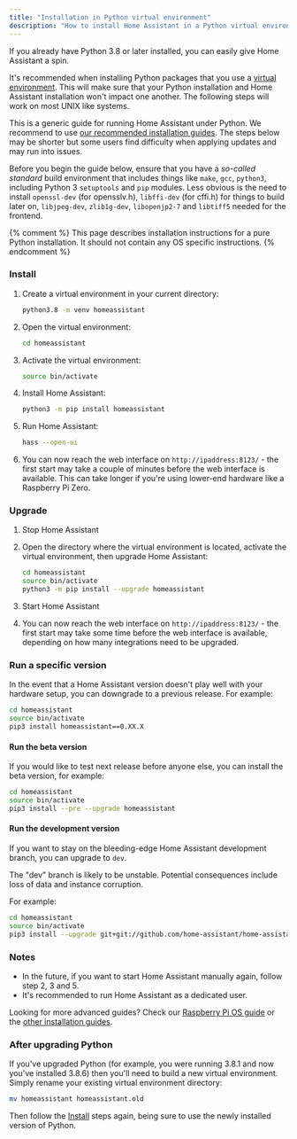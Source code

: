 ```yaml
---
title: "Installation in Python virtual environment"
description: "How to install Home Assistant in a Python virtual environment."
---
```


If you already have Python 3.8 or later installed, you can easily give Home Assistant a spin.

It's recommended when installing Python packages that you use a [virtual environment](https://docs.python.org/3.8/library/venv.html#module-venv). This will make sure that your Python installation and Home Assistant installation won't impact one another. The following steps will work on most UNIX like systems.

<div class='note'>

This is a generic guide for running Home Assistant under Python. We recommend to use [our recommended installation guides](/docs/installation/#recommended). The steps below may be shorter but some users find difficulty when applying updates and may run into issues.

Before you begin the guide below, ensure that you have a *so-called standard* build environment that includes things like `make`, `gcc`, `python3`, including Python 3 `setuptools` and `pip` modules. Less obvious is the need to install `openssl-dev` (for opensslv.h), `libffi-dev` (for cffi.h) for things to build later on, `libjpeg-dev`, `zlib1g-dev`, `libopenjp2-7` and `libtiff5` needed for the frontend.

</div>

{% comment %}
This page describes installation instructions for a pure Python installation.
It should not contain any OS specific instructions.
{% endcomment %}

### Install

 1. Create a virtual environment in your current directory:
    ```bash
    python3.8 -m venv homeassistant
    ```
 2. Open the virtual environment:
    ```bash
    cd homeassistant
    ```
 3. Activate the virtual environment:
    ```bash
    source bin/activate
    ```
 4. Install Home Assistant:
    ```bash
    python3 -m pip install homeassistant
    ```    
 5. Run Home Assistant:
    ```bash
    hass --open-ui
    ```
 6. You can now reach the web interface on `http://ipaddress:8123/` - the first start may take a couple of minutes before the web interface is available. This can take longer if you're using lower-end hardware like a Raspberry Pi Zero.
 
### Upgrade

 1. Stop Home Assistant

 2. Open the directory where the virtual environment is located, activate the virtual environment, then upgrade Home Assistant:
    ```bash
    cd homeassistant
    source bin/activate
    python3 -m pip install --upgrade homeassistant
    ```
 3. Start Home Assistant
 4. You can now reach the web interface on `http://ipaddress:8123/` - the first start may take some time before the web interface is available, depending on how many integrations need to be upgraded.

### Run a specific version

In the event that a Home Assistant version doesn't play well with your hardware setup, you can downgrade to a previous release. For example:

```bash
cd homeassistant
source bin/activate
pip3 install homeassistant==0.XX.X
```

#### Run the beta version

If you would like to test next release before anyone else, you can install the beta version, for example:

```bash
cd homeassistant
source bin/activate
pip3 install --pre --upgrade homeassistant
```

#### Run the development version

If you want to stay on the bleeding-edge Home Assistant development branch, you can upgrade to `dev`.

<div class='note warning'>
  The "dev" branch is likely to be unstable. Potential consequences include loss of data and instance corruption.
</div>

For example:

```bash
cd homeassistant
source bin/activate
pip3 install --upgrade git+git://github.com/home-assistant/home-assistant.git@dev
```

### Notes

- In the future, if you want to start Home Assistant manually again, follow step 2, 3 and 5.
- It's recommended to run Home Assistant as a dedicated user.

<div class='info'>
 
Looking for more advanced guides? Check our [Raspberry Pi OS guide](/docs/installation/raspberry-pi/) or the [other installation guides](/docs/installation/).

</div>

### After upgrading Python

If you've upgraded Python (for example, you were running 3.8.1 and now you've installed 3.8.6) then you'll need to build a new virtual environment. Simply rename your existing virtual environment directory:

```bash
mv homeassistant homeassistant.old
```

Then follow the [Install](#install) steps again, being sure to use the newly installed version of Python.
